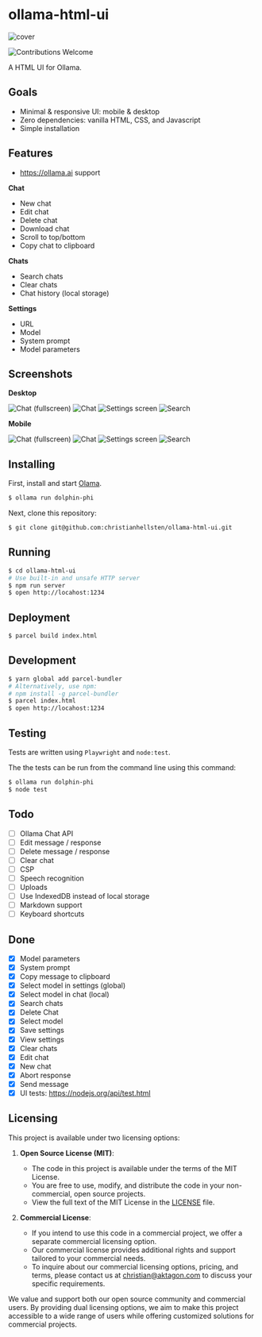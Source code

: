 # ollama-html-ui

![cover](/screenshots/chat-collapsed.png)

![Contributions Welcome](https://img.shields.io/badge/Contributions-welcome-blue.svg)

A HTML UI for Ollama.

## Goals

- Minimal & responsive UI: mobile & desktop
- Zero dependencies: vanilla HTML, CSS, and Javascript
- Simple installation

## Features

- https://ollama.ai support

**Chat**

- New chat
- Edit chat
- Delete chat
- Download chat
- Scroll to top/bottom
- Copy chat to clipboard

**Chats**

- Search chats
- Clear chats
- Chat history (local storage)

**Settings**

- URL
- Model
- System prompt
- Model parameters

## Screenshots

**Desktop**

![Chat (fullscreen)](/screenshots/chat-collapsed.png)
![Chat](/screenshots/chat.png)
![Settings screen](/screenshots/settings.png)
![Search](/screenshots/search.png)

**Mobile**

![Chat (fullscreen)](/screenshots/mobile-chat-collapsed.png)
![Chat](/screenshots/mobile-chat.png)
![Settings screen](/screenshots/mobile-settings.png)
![Search](/screenshots/mobile-search.png)

## Installing

First, install and start [Olama](https://ollama.ai/).

```bash
$ ollama run dolphin-phi
```

Next, clone this repository:

```bash
$ git clone git@github.com:christianhellsten/ollama-html-ui.git
```

## Running

```bash
$ cd ollama-html-ui
# Use built-in and unsafe HTTP server
$ npm run server
$ open http://locahost:1234
```

## Deployment

```bash
$ parcel build index.html
```

## Development

```bash
$ yarn global add parcel-bundler
# Alternatively, use npm:
# npm install -g parcel-bundler
$ parcel index.html
$ open http://locahost:1234
```

## Testing

Tests are written using `Playwright` and `node:test`.

The the tests can be run from the command line using this command:

```bash
$ ollama run dolphin-phi
$ node test
```

## Todo

- [ ] Ollama Chat API
- [ ] Edit message / response
- [ ] Delete message / response
- [ ] Clear chat
- [ ] CSP
- [ ] Speech recognition
- [ ] Uploads
- [ ] Use IndexedDB instead of local storage
- [ ] Markdown support
- [ ] Keyboard shortcuts

## Done

- [x] Model parameters
- [x] System prompt
- [x] Copy message to clipboard
- [x] Select model in settings (global)
- [x] Select model in chat (local)
- [x] Search chats
- [x] Delete Chat
- [x] Select model
- [x] Save settings
- [x] View settings
- [x] Clear chats
- [x] Edit chat
- [x] New chat
- [x] Abort response
- [x] Send message
- [x] UI tests: https://nodejs.org/api/test.html

## Licensing

This project is available under two licensing options:

1. **Open Source License (MIT)**:

   - The code in this project is available under the terms of the MIT License.
   - You are free to use, modify, and distribute the code in your non-commercial, open source projects.
   - View the full text of the MIT License in the [LICENSE](LICENSE) file.

2. **Commercial License**:

   - If you intend to use this code in a commercial project, we offer a separate commercial licensing option.
   - Our commercial license provides additional rights and support tailored to your commercial needs.
   - To inquire about our commercial licensing options, pricing, and terms, please contact us at [christian@aktagon.com](mailto:christian@aktagon.com) to discuss your specific requirements.

We value and support both our open source community and commercial users. By providing dual licensing options, we aim to make this project accessible to a wide range of users while offering customized solutions for commercial projects.

